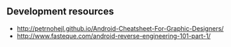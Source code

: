 ## Development resources

- http://petrnohejl.github.io/Android-Cheatsheet-For-Graphic-Designers/
- http://www.fasteque.com/android-reverse-engineering-101-part-1/
